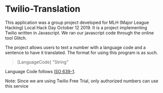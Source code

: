# Twilio-Translation
This application was a group project developed for MLH (Major League Hacking) Local Hack Day October 12 2019. It is a project implementing Twilio written in Javascript. We ran our javascript code through the online tool Glitch.

The project allows users to text a number with a language code and a sentence to have it translated. The format for using this program is as such.

> [LanguageCode] "String"
  
Language Code follows [ISO 639-1](https://en.wikipedia.org/wiki/List_of_ISO_639-1_codes).

Note: Since we are using Twilio Free Trial, only authorized numbers can use this service
